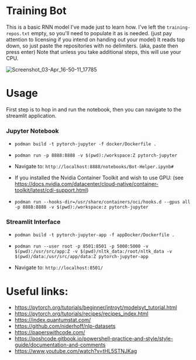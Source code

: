 # Training Bot
This is a basic RNN model I've made just to learn how. I've left the `training-repos.txt` empty, so you'll need to populate it as is needed. (just pay attention to licensing if you intend on handing out your model) It reads top down, so just paste the repositories with no delimiters. (aka, paste then press enter) Note that unless you take additional steps, this will use your CPU.

![Screenshot_03-Apr_16-50-11_17785](https://github.com/nevermore23274/TrainedBot/assets/18754037/5572391a-1f6d-4fee-80b8-83d9d2233043)


# Usage

First step is to hop in and run the notebook, then you can navigate to the streamlit application.

### Jupyter Notebook

- `podman build -t pytorch-jupyter -f docker/Dockerfile .`
- `podman run -p 8888:8888 -v $(pwd):/workspace:Z pytorch-jupyter`

- Navigate to: 
`http://localhost:8888/notebooks/Bot-Helper.ipynb#`

- If you installed the Nvidia Container Toolkit and wish to use GPU: (see https://docs.nvidia.com/datacenter/cloud-native/container-toolkit/latest/cdi-support.html)

- `podman run --hooks-dir=/usr/share/containers/oci/hooks.d --gpus all -p 8888:8888 -v $(pwd):/workspace:z pytorch-jupyter`

### Streamlit Interface

- `podman build -t pytorch-jupyter-app -f appDocker/Dockerfile .`
- `podman run --user root -p 8501:8501 -p 5000:5000 -v $(pwd):/usr/src/app:Z -v $(pwd)/nltk_data:/root/nltk_data -v $(pwd)/data:/usr/src/app/data:Z pytorch-jupyter-app`

- Navigate to: 
`http://localhost:8501/`

# Useful links:
- https://pytorch.org/tutorials/beginner/introyt/modelsyt_tutorial.html
- https://pytorch.org/tutorials/recipes/recipes_index.html
- https://index.quantumstat.com/
- https://github.com/niderhoff/nlp-datasets
- https://paperswithcode.com/
- https://poshcode.gitbook.io/powershell-practice-and-style/style-guide/documentation-and-comments
- https://www.youtube.com/watch?v=tHL5STNJKag
